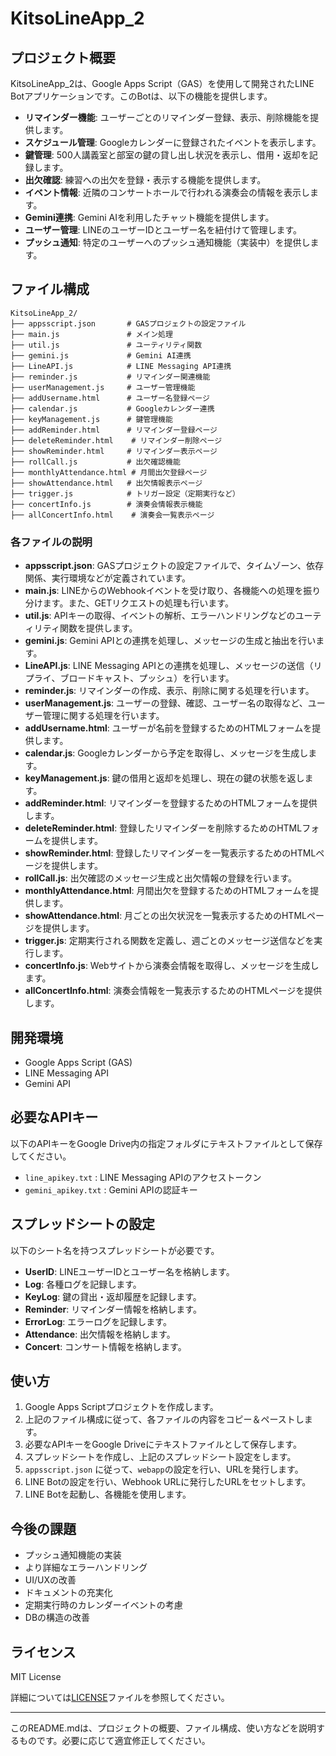 # KitsoLineApp_2

## プロジェクト概要

KitsoLineApp_2は、Google Apps Script（GAS）を使用して開発されたLINE Botアプリケーションです。このBotは、以下の機能を提供します。

- **リマインダー機能**: ユーザーごとのリマインダー登録、表示、削除機能を提供します。
- **スケジュール管理**: Googleカレンダーに登録されたイベントを表示します。
- **鍵管理**: 500人講義室と部室の鍵の貸し出し状況を表示し、借用・返却を記録します。
- **出欠確認**: 練習への出欠を登録・表示する機能を提供します。
- **イベント情報**: 近隣のコンサートホールで行われる演奏会の情報を表示します。
- **Gemini連携**: Gemini AIを利用したチャット機能を提供します。
- **ユーザー管理**: LINEのユーザーIDとユーザー名を紐付けて管理します。
- **プッシュ通知**: 特定のユーザーへのプッシュ通知機能（実装中）を提供します。

## ファイル構成

```
KitsoLineApp_2/
├── appsscript.json       # GASプロジェクトの設定ファイル
├── main.js               # メイン処理
├── util.js               # ユーティリティ関数
├── gemini.js             # Gemini AI連携
├── LineAPI.js            # LINE Messaging API連携
├── reminder.js           # リマインダー関連機能
├── userManagement.js     # ユーザー管理機能
├── addUsername.html      # ユーザー名登録ページ
├── calendar.js           # Googleカレンダー連携
├── keyManagement.js      # 鍵管理機能
├── addReminder.html      # リマインダー登録ページ
├── deleteReminder.html    # リマインダー削除ページ
├── showReminder.html     # リマインダー表示ページ
├── rollCall.js           # 出欠確認機能
├── monthlyAttendance.html # 月間出欠登録ページ
├── showAttendance.html   # 出欠情報表示ページ
├── trigger.js            # トリガー設定（定期実行など）
├── concertInfo.js        # 演奏会情報表示機能
├── allConcertInfo.html    # 演奏会一覧表示ページ
```

### 各ファイルの説明

- **appsscript.json**: GASプロジェクトの設定ファイルで、タイムゾーン、依存関係、実行環境などが定義されています。
- **main.js**: LINEからのWebhookイベントを受け取り、各機能への処理を振り分けます。また、GETリクエストの処理も行います。
- **util.js**: APIキーの取得、イベントの解析、エラーハンドリングなどのユーティリティ関数を提供します。
- **gemini.js**: Gemini APIとの連携を処理し、メッセージの生成と抽出を行います。
- **LineAPI.js**: LINE Messaging APIとの連携を処理し、メッセージの送信（リプライ、ブロードキャスト、プッシュ）を行います。
- **reminder.js**: リマインダーの作成、表示、削除に関する処理を行います。
- **userManagement.js**: ユーザーの登録、確認、ユーザー名の取得など、ユーザー管理に関する処理を行います。
- **addUsername.html**: ユーザーが名前を登録するためのHTMLフォームを提供します。
- **calendar.js**: Googleカレンダーから予定を取得し、メッセージを生成します。
- **keyManagement.js**: 鍵の借用と返却を処理し、現在の鍵の状態を返します。
- **addReminder.html**: リマインダーを登録するためのHTMLフォームを提供します。
- **deleteReminder.html**: 登録したリマインダーを削除するためのHTMLフォームを提供します。
- **showReminder.html**: 登録したリマインダーを一覧表示するためのHTMLページを提供します。
- **rollCall.js**: 出欠確認のメッセージ生成と出欠情報の登録を行います。
- **monthlyAttendance.html**: 月間出欠を登録するためのHTMLフォームを提供します。
- **showAttendance.html**: 月ごとの出欠状況を一覧表示するためのHTMLページを提供します。
- **trigger.js**: 定期実行される関数を定義し、週ごとのメッセージ送信などを実行します。
- **concertInfo.js**: Webサイトから演奏会情報を取得し、メッセージを生成します。
- **allConcertInfo.html**: 演奏会情報を一覧表示するためのHTMLページを提供します。

## 開発環境

- Google Apps Script (GAS)
- LINE Messaging API
- Gemini API

## 必要なAPIキー

以下のAPIキーをGoogle Drive内の指定フォルダにテキストファイルとして保存してください。

- `line_apikey.txt` : LINE Messaging APIのアクセストークン
- `gemini_apikey.txt` : Gemini APIの認証キー

## スプレッドシートの設定

以下のシート名を持つスプレッドシートが必要です。

- **UserID**: LINEユーザーIDとユーザー名を格納します。
- **Log**: 各種ログを記録します。
- **KeyLog**: 鍵の貸出・返却履歴を記録します。
- **Reminder**: リマインダー情報を格納します。
- **ErrorLog**: エラーログを記録します。
- **Attendance**: 出欠情報を格納します。
- **Concert**: コンサート情報を格納します。

## 使い方

1.  Google Apps Scriptプロジェクトを作成します。
2.  上記のファイル構成に従って、各ファイルの内容をコピー＆ペーストします。
3.  必要なAPIキーをGoogle Driveにテキストファイルとして保存します。
4.  スプレッドシートを作成し、上記のスプレッドシート設定をします。
5.  `appsscript.json` に従って、`webapp`の設定を行い、URLを発行します。
6.  LINE Botの設定を行い、Webhook URLに発行したURLをセットします。
7.  LINE Botを起動し、各機能を使用します。

## 今後の課題

- プッシュ通知機能の実装
- より詳細なエラーハンドリング
- UI/UXの改善
- ドキュメントの充実化
- 定期実行時のカレンダーイベントの考慮
- DBの構造の改善

## ライセンス

MIT License

詳細については[LICENSE](LICENSE)ファイルを参照してください。

---

このREADME.mdは、プロジェクトの概要、ファイル構成、使い方などを説明するものです。必要に応じて適宜修正してください。
